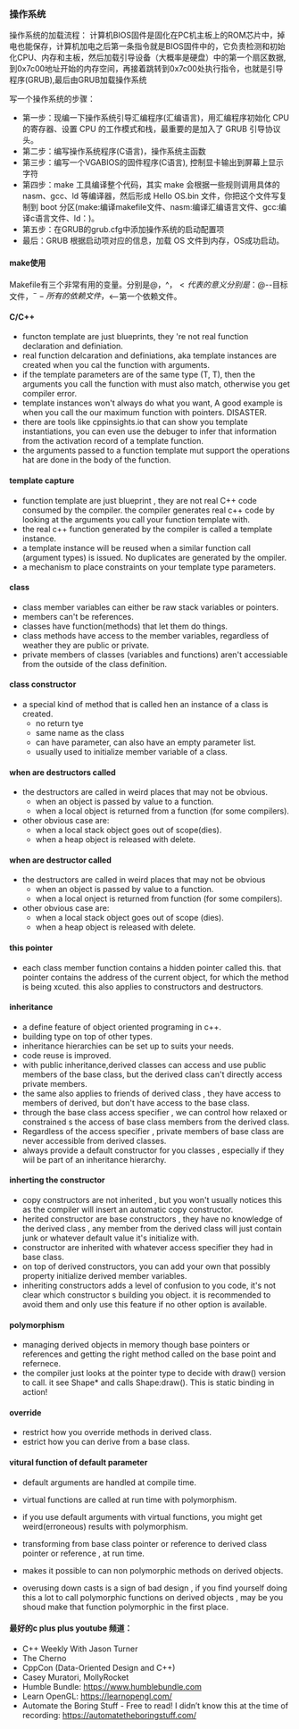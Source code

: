 
### 操作系统
操作系统的加载流程：
计算机BIOS固件是固化在PC机主板上的ROM芯片中，掉电也能保存，计算机加电之后第一条指令就是BIOS固件中的，它负责检测和初始化CPU、内存和主板，然后加载引导设备（大概率是硬盘）中的第一个扇区数据,到0x7c00地址开始的内存空间，再接着跳转到0x7c00处执行指令，也就是引导程序(GRUB),最后由GRUB加载操作系统

写一个操作系统的步骤：
- 第一步：现编一下操作系统引导汇编程序(汇编语言)，用汇编程序初始化 CPU 的寄存器、设置 CPU 的工作模式和栈，最重要的是加入了 GRUB 引导协议头。
- 第二步：编写操作系统程序(C语言)，操作系统主函数
- 第三步：编写一个VGABIOS的固件程序(C语言), 控制显卡输出到屏幕上显示字符
- 第四步：make 工具编译整个代码，其实 make 会根据一些规则调用具体的 nasm、gcc、ld 等编译器，然后形成 Hello OS.bin 文件，你把这个文件写复制到 boot 分区(make:编译makefile文件、nasm:编译汇编语言文件、gcc:编译c语言文件、ld：)。
- 第五步：在GRUB的grub.cfg中添加操作系统的启动配置项
- 最后：GRUB 根据启动项对应的信息，加载 OS 文件到内存，OS成功启动。

#### make使用
Makefile有三个非常有用的变量。分别是$@，$^，$<代表的意义分别是：$@--目标文件，$^--所有的依赖文件，$<--第一个依赖文件。

#### C/C++
- functon template are just blueprints, they 're not real function declaration and definiation.
- real function delcaration and definiations, aka template instances are created when you cal the function with arguments.
- if the template parameters are of the same type (T, T), then the arguments you call the function with must also match, otherwise you get compiler error.
- template instances won't always do what you want, A good example is when you call the our maximum function with pointers. DISASTER.
- there are tools like cppinsights.io that can show you template instantiations, you can even use the debuger to infer that information from the activation record of a template function.
- the arguments passed to a function template mut support the operations hat are done in the body of the function.


#### template capture
- function template are just blueprint , they are not real C++ code consumed by the compiler.  the compiler generates real c++ code by looking at the arguments you call your function template with.
- the real c++ function generated by the compiler is called a template instance.
- a template instance will be reused when a similar function call (argument types) is issued. No duplicates are generated by the ompiler.
- a mechanism to place constraints on your template type parameters.

#### class
- class member variables can either be raw stack variables or pointers.
- members can't be references.
- classes have function(methods) that let them do things.
- class methods have access to the member variables, regardless of weather they are public or private.
- private members of classes (variables and functions) aren't accessiable from the outside of the class definition.

#### class constructor
- a special kind of method that is called hen an instance of a class is created.
    - no return tye
    - same name as the class
    - can have parameter, can also have an empty parameter list.
    - usually used to initialize member variable of a class.

#### when are destructors called
- the destructors are called in weird places  that may not be obvious.
  - when an object is passed by value to a function.
  - when a local object is returned from a function (for some compilers).
- other obvious case are:
  - when a local stack object goes out of scope(dies).
  - when a heap object is released with delete.

#### when are destructor called
- the destructors are called in weird places that may not be obvious
  - when an object is passed by value to a function.
  - when a local onject is returned from function (for some compilers).
- other obvious case are:
  - when a local stack object goes out of scope (dies).
  - when a heap object is released with delete.

#### this pointer
- each class member function contains a hidden pointer called this. that pointer contains the address of the current object, for which the method is being xcuted. this also applies to constructors and destructors.

#### inheritance
- a define feature of object oriented programing in c++.
- building type on top of other types.
- inheritance hierarchies can be set up to suits your needs.
- code reuse is improved.
- with public inheritance,derived classes can access and use public members of the base class, but the derived class can't directly access private members.
- the same also applies to friends of derived class , they have access to members of derived, but don't have access to the base class.
- through the base class access specifier , we can control how relaxed or constrained s the access of base class members from the derived class.
- Regardless of the access specifier , private members of base class are never accessible from derived classes.
- always provide a default constructor for you classes , especially if they wiil be part of an inheritance hierarchy.

#### inherting the constructor
- copy constructors are not inherited , but you won't usually notices this as the compiler will insert an automatic copy constructor.
- herited constructor are base constructors , they have no knowledge of the derived class , any member from the derived class will just contain junk or whatever default value it's initialize with.
- constructor are inherited with whatever access specifier they had in base class.
- on top of derived constructors, you can add your own that possibly property initialize derived member variables.
- inheriting constructors adds a level of confusion to you code, it's not clear which constructor s building you object. it is recommended to avoid them and only use this feature if no other option is available.

#### polymorphism
- managing derived objects in memory though base pointers or references and getting the right method called on the base point and refernece.
- the compiler just looks at the pointer type to decide with draw() version to call.  it see Shape* and calls Shape:draw().  This is static binding in action!

#### override
- restrict how you override methods in derived class.
- estrict how you can derive from a base class.

#### vitural function of default parameter
- default arguments are handled at compile time.
- virtual functions are called at run time with polymorphism. 
- if you use default arguments with virtual functions, you might get weird(erroneous) results with polymorphism.

- transforming from base class pointer or reference to derived class pointer or reference , at run time.
- makes it possible to can non polymorphic methods on derived objects.
- overusing down casts is a sign of bad design , if you find yourself doing this a lot to call polymorphic functions on derived objects , may be you shoud make that function polymorphic in the first place.

#### 最好的c plus plus youtube 频道：

- C++ Weekly With Jason Turner
- The Cherno
- CppCon (Data-Oriented Design and C++)
- Casey Muratori, MollyRocket
- Humble Bundle: https://www.humblebundle.com
- Learn OpenGL: https://learnopengl.com/
- Automate the Boring Stuff - Free to read! I didn’t know this at the time of recording: https://automatetheboringstuff.com/